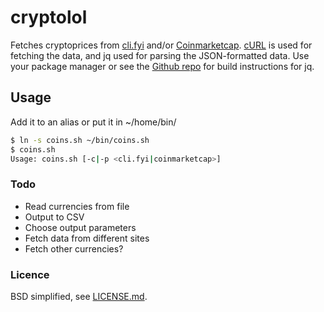 # cryptolol
Fetches cryptoprices from [cli.fyi](https://www.cli.fyi) and/or [Coinmarketcap](https://www.coinmarketcap.com). [cURL](https://github.com/curl/curl) is used for fetching the data, and jq used for parsing the JSON-formatted data. Use your package manager or see the [Github repo](https://github.com/stedolan/jq) for build instructions for jq.

## Usage

Add it to an alias or put it in ~/home/bin/


```bash
$ ln -s coins.sh ~/bin/coins.sh 
$ coins.sh
Usage: coins.sh [-c|-p <cli.fyi|coinmarketcap>]
```


### Todo
* Read currencies from file
* Output to CSV
* Choose output parameters
* Fetch data from different sites
* Fetch other currencies?

### Licence
BSD simplified, see [LICENSE.md](LICENSE.md).
